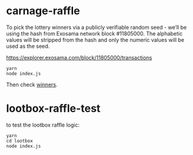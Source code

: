 # carnage-raffle

To pick the lottery winners via a publicly verifiable random seed - we’ll be using the hash from Exosama network block #11805000. The alphabetic values will be stripped from the hash and only the numeric values will be used as the seed.

https://explorer.exosama.com/block/11805000/transactions

```
yarn
node index.js
```

Then check [winners](./winners.json).

# lootbox-raffle-test

to test the lootbox raffle logic:

```
yarn
cd lootbox
node index.js

```
